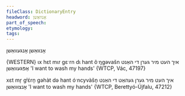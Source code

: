 ```yaml
---
fileClass: DictionaryEntry
headword: אָנוואַשן
part_of_speech: 
etymology: 
tags: 
---
```

אָנוואַשן
אָנגעוואַשן

{WESTERN}
ɩx hɛt mɩr gɛˑrn dɩ hant õˑŋgəvašn איך העט מיר גערן די האַנט אָפּגעוואַשן 'I want to wash my hands' {WTCP, Vác, 47197}

xɛt mr̩ gʲɛ́rn̩ gəhàt də hant óˑncyvàšn̩ איך העט מיר גערן געהאַט די האַנט אָנצוּוואַשן 'I want to wash my hands' {WTCP, Berettyó-Újfalu, 47212}
